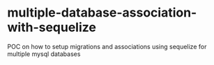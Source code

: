 # multiple-database-association-with-sequelize
POC on how to setup migrations and associations using sequelize for multiple mysql databases

